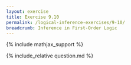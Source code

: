 ```yaml
---
layout: exercise
title: Exercise 9.10
permalink: /logical-inference-exercises/9-10/
breadcrumb: Inference in First-Order Logic
---
```


{% include mathjax_support %}

<div><i class="arrow-up" data-chapter="logical-inference-exercises" data-exercise="ex_10" data-rating="0"></i></div>
{% include_relative question.md %}

